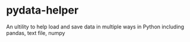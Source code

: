# pydata-helper
An ultility to help load and save data in multiple ways in Python including pandas, text file, numpy